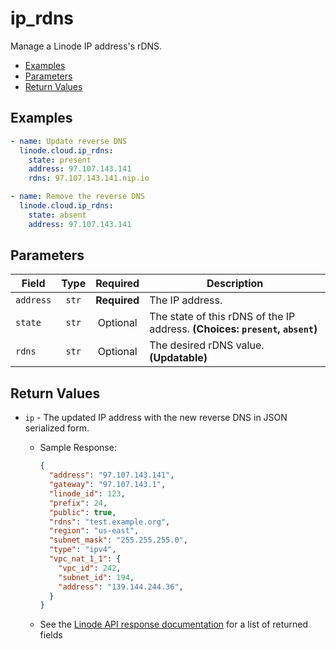 # ip_rdns

Manage a Linode IP address's rDNS.

- [Examples](#examples)
- [Parameters](#parameters)
- [Return Values](#return-values)

## Examples

```yaml
- name: Update reverse DNS
  linode.cloud.ip_rdns:
    state: present
    address: 97.107.143.141
    rdns: 97.107.143.141.nip.io

```

```yaml
- name: Remove the reverse DNS
  linode.cloud.ip_rdns:
    state: absent
    address: 97.107.143.141

```


## Parameters

| Field     | Type | Required | Description                                                                  |
|-----------|------|----------|------------------------------------------------------------------------------|
| `address` | <center>`str`</center> | <center>**Required**</center> | The IP address.   |
| `state` | <center>`str`</center> | <center>Optional</center> | The state of this rDNS of the IP address.  **(Choices: `present`, `absent`)** |
| `rdns` | <center>`str`</center> | <center>Optional</center> | The desired rDNS value.  **(Updatable)** |

## Return Values

- `ip` - The updated IP address with the new reverse DNS in JSON serialized form.

    - Sample Response:
        ```json
        {
          "address": "97.107.143.141",
          "gateway": "97.107.143.1",
          "linode_id": 123,
          "prefix": 24,
          "public": true,
          "rdns": "test.example.org",
          "region": "us-east",
          "subnet_mask": "255.255.255.0",
          "type": "ipv4",
          "vpc_nat_1_1": {
            "vpc_id": 242,
            "subnet_id": 194,
            "address": "139.144.244.36",
          }
        }
        ```
    - See the [Linode API response documentation](https://www.linode.com/docs/api/profile/#ip-address-rdns-update) for a list of returned fields


